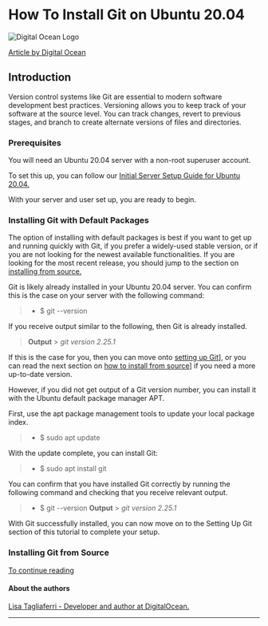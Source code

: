 # How To Install Git on Ubuntu 20.04

![Digital Ocean Logo](https://imgs.search.brave.com/M02VNwbcMEzwbMilIIUzQb48PlsTcmzYulOUVZ0rb7s/rs:fit:711:225:1/g:ce/aHR0cHM6Ly90c2Uy/Lm1tLmJpbmcubmV0/L3RoP2lkPU9JUC5n/eE5WSWJRQXRSbTNO/UndrbUJiMzZ3SGFF/OCZwaWQ9QXBp)

[Article by Digital Ocean](https://www.digitalocean.com/community/tutorials/how-to-install-git-on-ubuntu-20-04 "Article by Digital Ocean")

## Introduction

Version control systems like Git are essential to modern software development best practices. Versioning allows you to keep track of your software at the source level. You can track changes, revert to previous stages, and branch to create alternate versions of files and directories.

### Prerequisites

You will need an Ubuntu 20.04 server with a non-root superuser account.

To set this up, you can follow our [Initial Server Setup Guide for Ubuntu 20.04.](https://www.digitalocean.com/community/tutorials/initial-server-setup-with-ubuntu-20-04)

With your server and user set up, you are ready to begin.

### Installing Git with Default Packages

The option of installing with default packages is best if you want to get up and running quickly with Git, if you prefer a widely-used stable version, or if you are not looking for the newest available functionalities. If you are looking for the most recent release, you should jump to the section on [installing from source.](https://www.digitalocean.com/community/tutorials/how-to-install-git-on-ubuntu-20-04#installing-git-from-source)

Git is likely already installed in your Ubuntu 20.04 server. You can confirm this is the case on your server with the following command:

> - $ git --version

If you receive output similar to the following, then Git is already installed.

> **Output** > _git version 2.25.1_

If this is the case for you, then you can move onto [setting up Git](https://www.digitalocean.com/community/tutorials/how-to-install-git-on-ubuntu-20-04#setting-up-git)], or you can read the next section on [how to install from source](https://www.digitalocean.com/community/tutorials/how-to-install-git-on-ubuntu-20-04#installing-git-from-source)] if you need a more up-to-date version.

However, if you did not get output of a Git version number, you can install it with the Ubuntu default package manager APT.

First, use the apt package management tools to update your local package index.

> - $ sudo apt update

With the update complete, you can install Git:

> - $ sudo apt install git

You can confirm that you have installed Git correctly by running the following command and checking that you receive relevant output.

> - $ git --version
>   **Output** > _git version 2.25.1_

With Git successfully installed, you can now move on to the Setting Up Git section of this tutorial to complete your setup.

### Installing Git from Source

[To continue reading](https://www.digitalocean.com/community/tutorials/how-to-install-git-on-ubuntu-20-04)

#### About the authors

[Lisa Tagliaferri - Developer and author at DigitalOcean.](./img/globe-light.svg)

---
